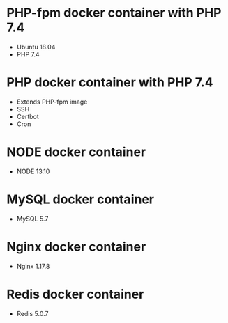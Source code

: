 # PHP-fpm docker container with PHP 7.4
* Ubuntu 18.04
* PHP 7.4

# PHP docker container with PHP 7.4
* Extends PHP-fpm image
* SSH
* Certbot
* Cron

# NODE docker container
* NODE 13.10

# MySQL docker container
* MySQL 5.7

# Nginx docker container
* Nginx 1.17.8

# Redis docker container
* Redis 5.0.7
